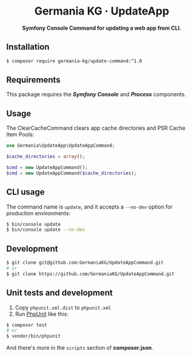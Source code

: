 <h1 align="center">Germania KG · UpdateApp</h1>

<p align="center"><b>Symfony Console Command for updating a web app from CLI.</b></p>

## Installation

```bash
$ composer require germania-kg/update-command:^1.0
```

## Requirements

This package requires  the ***Symfony Console*** and ***Process*** components.

## Usage

The ClearCacheCommand clears app cache directories and PSR Cache Item Pools:

```php
use Germania\UpdateApp\UpdateAppCommand;

$cache_directories = array();

$cmd = new UpdateAppCommand();
$cmd = new UpdateAppCommand($cache_directories);
```

## CLI usage

The command name is `update`, and it accepts a `--no-dev` option for production environments:

```bash
$ bin/console update
$ bin/console update --no-dev
```



## Development

```bash
$ git clone git@github.com:GermaniaKG/UpdateAppCommand.git
# or
$ git clone https://github.com/GermaniaKG/UpdateAppCommand.git
```

## Unit tests and development

1. Copy `phpunit.xml.dist` to `phpunit.xml` 
2. Run [PhpUnit](https://phpunit.de/) like this:

```bash
$ composer test
# or
$ vendor/bin/phpunit
```

And there's more in the `scripts` section of **composer.json**.

